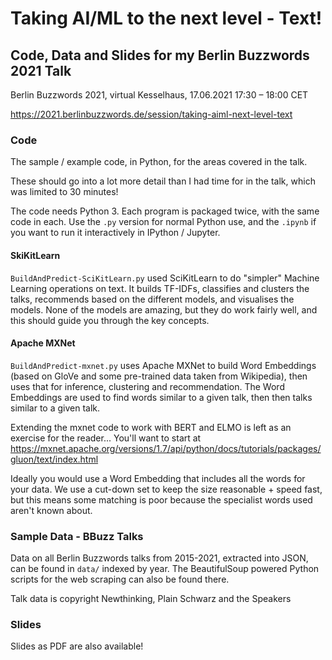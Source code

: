 # Taking AI/ML to the next level - Text!
## Code, Data and Slides for my Berlin Buzzwords 2021 Talk

Berlin Buzzwords 2021, virtual Kesselhaus, 17.06.2021 17:30 – 18:00 CET

https://2021.berlinbuzzwords.de/session/taking-aiml-next-level-text

### Code
The sample / example code, in Python, for the areas covered in the talk. 

These should go into a lot more detail than I had time for in the talk, 
which was limited to 30 minutes! 

The code needs Python 3. Each program is packaged twice, with the same
code in each. Use the `.py` version for normal Python use, and the 
`.ipynb` if you want to run it interactively in IPython / Jupyter.

#### SkiKitLearn

`BuildAndPredict-SciKitLearn.py` used SciKitLearn to do "simpler"
Machine Learning operations on text. It builds TF-IDFs, classifies and
clusters the talks, recommends based on the different models, and
visualises the models. None of the models are amazing, but they do
work fairly well, and this should guide you through the key concepts.

#### Apache MXNet

`BuildAndPredict-mxnet.py` uses Apache MXNet to build Word Embeddings
(based on GloVe and some pre-trained data taken from Wikipedia), then
uses that for inference, clustering and recommendation. The Word 
Embeddings are used to find words similar to a given talk, then then talks
similar to a given talk.

Extending the mxnet code to work with BERT and ELMO is left as an 
exercise for the reader... You'll want to start at 
https://mxnet.apache.org/versions/1.7/api/python/docs/tutorials/packages/gluon/text/index.html

Ideally you would use a Word Embedding that includes all the words for
your data. We use a cut-down set to keep the size reasonable + speed fast,
but this means some matching is poor because the specialist words used
aren't known about.

### Sample Data - BBuzz Talks
Data on all Berlin Buzzwords talks from 2015-2021, extracted into JSON, can
be found in `data/` indexed by year. The BeautifulSoup powered Python
scripts for the web scraping can also be found there.

Talk data is copyright Newthinking, Plain Schwarz and the Speakers

### Slides
Slides as PDF are also available!
